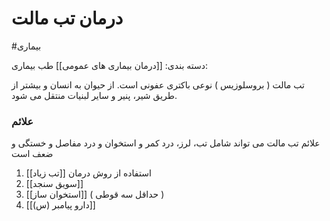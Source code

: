 # درمان تب مالت

#بیماری

دسته بندی: [[درمان بیماری های عمومی]]
طب بیماری:


تب مالت ( بروسلوزیس ) نوعی باکتری عفونی است.
از حیوان به انسان و بیشتر از طریق شیر، پنیر و سایر لبنیات منتقل می شود.

### علائم
علائم تب مالت می تواند شامل تب، لرز، درد کمر و استخوان و درد مفاصل و خستگی و ضعف است

1. استفاده از روش درمان [[تب زیاد]]
2. [[سویق سنجد]]
3. [[استخوان ساز]] ( حداقل سه قوطی )
4. [[دارو پیامبر (س)]]



